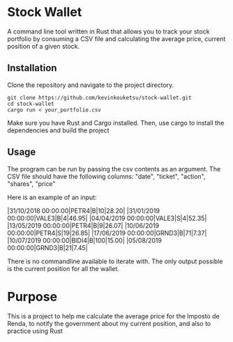 # Stock Wallet

A command line tool written in Rust that allows you to track your stock portfolio by consuming a CSV file and calculating the average price, current position of a given stock.

## Installation

Clone the repository and navigate to the project directory.

```
git clone https://github.com/kevinkouketsu/stock-wallet.git
cd stock-wallet
cargo run < your_portfolio.csv
```

Make sure you have Rust and Cargo installed. Then, use cargo to install the dependencies and build the project

## Usage

The program can be run by passing the csv contents as an argument. The CSV file should have the following columns: "date", "ticket", "action", "shares", "price"

Here is an example of an input:

|31/10/2018 00:00:00|PETR4|B|10|28.20|
|31/01/2019 00:00:00|VALE3|B|4|46.95|
|04/04/2019 00:00:00|VALE3|S|4|52.35|
|13/05/2019 00:00:00|PETR4|B|9|26.07|
|10/06/2019 00:00:00|PETR4|S|19|26.85|
|17/06/2019 00:00:00|GRND3|B|71|7.37|
|10/07/2019 00:00:00|BIDI4|B|100|15.00|
|05/08/2019 00:00:00|GRND3|B|21|7.45|

There is no commandline available to iterate with. The only output possible is the current position for all the wallet.

# Purpose 

This is a project to help me calculate the average price for the Imposto de Renda, to notify the government about my current position, and also to practice using Rust
